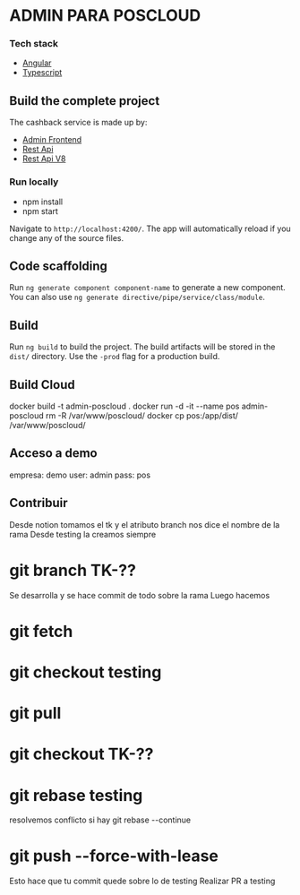 # ADMIN PARA POSCLOUD

### Tech stack
- [Angular](https://angular.io/)
- [Typescript](https://www.typescriptlang.org/)

## Build the complete project

The cashback service is made up by:
- [Admin Frontend](https://bitbucket.org/pos-cloud/poscloud-system/)
- [Rest Api](https://bitbucket.org/pos-cloud/poscloud-api/)
- [Rest Api V8](https://bitbucket.org/pos-cloud/apiv8/)

### Run locally

- npm install
- npm start

Navigate to `http://localhost:4200/`. The app will automatically reload if you change any of the source files.

## Code scaffolding

Run `ng generate component component-name` to generate a new component. You can also use `ng generate directive/pipe/service/class/module`.

## Build

Run `ng build` to build the project. The build artifacts will be stored in the `dist/` directory. Use the `-prod` flag for a production build.

## Build Cloud

docker build -t admin-poscloud . 
docker run -d -it --name pos admin-poscloud
rm -R /var/www/poscloud/
docker cp pos:/app/dist/ /var/www/poscloud/

## Acceso a demo

empresa: demo
user: admin
pass: pos

## Contribuir 

Desde notion tomamos el tk y el atributo branch nos dice el nombre de la rama
Desde testing la creamos siempre
# git branch TK-??
Se desarrolla y se hace commit de todo sobre la rama
Luego hacemos 
# git fetch
# git checkout testing
# git pull
# git checkout TK-??
# git rebase testing
resolvemos conflicto si hay git rebase --continue
# git push --force-with-lease
Esto hace que tu commit quede sobre lo de testing 
Realizar PR a testing
